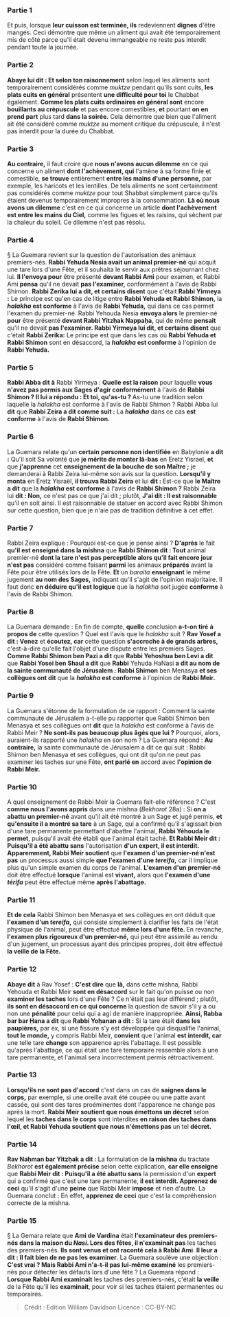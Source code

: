 
### Partie 1
Et puis, lorsque <b>leur cuisson est terminée, ils</b> redeviennent <b>dignes</b> d'être mangés. Ceci démontre que même un aliment qui avait été temporairement mis de côté parce qu'il était devenu immangeable ne reste pas interdit pendant toute la journée.

### Partie 2
<b>Abaye lui dit : Et selon ton raisonnement</b> selon lequel les aliments sont temporairement considérés comme <i>muktze</i> pendant qu'ils sont cuits, <b>les plats cuits en général</b> présentent <b>une difficulté pour toi</b> le Chabbat également. <b>Comme les plats cuits ordinaires en général sont</b> encore <b>bouillants au crépuscule</b> et pas encore comestibles, <b>et</b> pourtant <b>on en prend part</b> plus tard <b>dans la soirée.</b> Cela démontre que bien que l'aliment ait été considéré comme <i>muktze</i> au moment critique du crépuscule, il n'est pas interdit pour la durée du Chabbat.

### Partie 3
<b>Au contraire,</b> il faut croire que <b>nous n'avons aucun dilemme</b> en ce qui concerne un aliment <b>dont l'achèvement, qui</b> l'amène à sa forme finie et comestible, <b>se trouve</b> entièrement <b>entre les mains d'une personne,</b> par exemple, les haricots et les lentilles. De tels aliments ne sont certainement pas considérés comme <i>muktze</i> pour tout Shabbat simplement parce qu'ils étaient devenus temporairement impropres à la consommation. <b>Là où nous avons un dilemme</b> c'est en ce qui concerne un article <b>dont l'achèvement est entre les mains du Ciel,</b> comme les figues et les raisins, qui sèchent par la chaleur du soleil. Ce dilemme n'est pas résolu.

### Partie 4
§ La Guemara revient sur la question de l'autorisation des animaux premiers-nés. <b>Rabbi Yehuda Nesia avait un animal premier-né</b> qui acquit une tare lors d'une Fête, et il souhaita le servir aux prêtres séjournant chez lui. <b>Il l'envoya pour</b> être présenté <b>devant Rabbi Ami</b> pour examen, et Rabbi Ami <b>pensa</b> qu'il ne devait <b>pas l'examiner,</b> conformément à l'avis de Rabbi Shimon. <b>Rabbi Zerika lui a dit, et certains disent</b> que c'était <b>Rabbi Yirmeya :</b> Le principe est qu'en cas de litige entre <b>Rabbi Yehuda et Rabbi Shimon,</b> la <b><i>halakha</i> est conforme</b> à l'avis de <b>Rabbi Yehuda,</b> qui dans ce cas permet l'examen du premier-né. Rabbi Yehouda Nesia <b>envoya alors</b> le premier-né <b>pour</b> être présenté <b>devant Rabbi Yitzḥak Nappaḥa,</b> qui de même <b>pensait</b> qu'il ne devait <b>pas l'examiner. Rabbi Yirmeya lui dit, et certains disent</b> que c'était <b>Rabbi Zerika:</b> Le principe est que dans les cas où <b>Rabbi Yehuda et Rabbi Shimon</b> sont en désaccord, la <b><i>halakha</i> est conforme</b> à l'opinion de <b>Rabbi Yehuda.</b>

### Partie 5
<b>Rabbi Abba dit à</b> Rabbi Yirmeya : <b>Quelle est la raison</b> pour laquelle <b>vous n'avez pas permis aux Sages d'agir conformément</b> à l'avis de <b>Rabbi Shimon ? Il lui a répondu : Et toi, qu'as-tu ? </b> As-tu une tradition selon laquelle la <i>halakha</i> est conforme à l'avis de Rabbi Shimon ? Rabbi Abba lui <b>dit</b> que <b>Rabbi Zeira a dit comme suit :</b> La <b><i>halakha</i></b> dans ce cas <b>est conforme</b> à l'avis de <b>Rabbi Shimon.</b>

### Partie 6
La Guemara relate qu'un <b>certain</b> <b>personne non identifiée</b> en Babylonie <b>a dit :</b> Qu'il soit Sa volonté que <b>je mérite de monter là-bas</b> en Eretz Yisrael, <b>et</b> que <b>j'apprenne</b> cet <b>enseignement de la bouche de son Maître ;</b> je demanderai à Rabbi Zeira lui-même son avis sur la question. <b>Lorsqu'il y monta</b> en Eretz Yisraël, <b>il trouva Rabbi Zeira</b> et lui <b>dit : </b> Est-ce que <b>le Maître a dit</b> que la <b><i>halakha</i> est conforme</b> à l'avis de <b>Rabbi Shimon ?</b> Rabbi Zeira lui <b>dit : Non,</b> ce n'est pas ce que j'ai dit ; plutôt, <b>J'ai dit : Il est raisonnable</b> qu'il en soit ainsi. Il est raisonnable de statuer en accord avec Rabbi Shimon sur cette question, bien que je n'aie pas de tradition définitive à cet effet.

### Partie 7
Rabbi Zeira explique : Pourquoi est-ce que je pense ainsi ? <b>D'après</b> le fait <b>qu'il est enseigné dans la mishna</b> que <b>Rabbi Shimon dit : Tout</b> animal premier-né <b>dont la tare n'est pas perceptible alors qu'il fait encore jour n'est pas</b> considéré comme faisant <b>parmi</b> les animaux <b>préparés</b> avant la Fête pour être utilisés lors de la Fête. <b>Et</b> un <i>baraita</i> <b>enseignant</b> le même jugement <b>au nom des Sages,</b> indiquant qu'il s'agit de l'opinion majoritaire. Il faut donc <b>en déduire qu'il est logique</b> que la <i>halakha</i> soit jugée <b>conforme</b> à l'avis de Rabbi Shimon.

### Partie 8
La Guemara demande : En fin de compte, <b>quelle</b> conclusion <b>a-t-on tiré</b> <b>à propos de</b> cette question ? Quel est l'avis que le <i>halakha</i> suit ? <b>Rav Yosef a dit : Venez</b> et <b>écoutez, car</b> cette question <b>s'accroche à de grands arbres,</b> c'est-à-dire qu'elle fait l'objet d'une dispute entre les premiers Sages. <b>Comme Rabbi Shimon ben Pazi a dit</b> que <b>Rabbi Yehoshua ben Levi a dit</b> que <b>Rabbi Yosei ben Shaul a dit</b> que <b>Rabbi</b> Yehuda HaNasi <b>a dit au nom de la sainte communauté de Jérusalem : Rabbi Shimon</b> ben Menasya <b>et ses collègues ont dit</b> que la <b><i>halakha</i> est conforme</b> à l'opinion de <b>Rabbi Meir.</b>

### Partie 9
La Guemara s'étonne de la formulation de ce rapport : Comment la sainte communauté de Jérusalem a-t-elle pu rapporter que Rabbi Shimon ben Menasya et ses collègues ont <b>dit</b> que la <i>halakha</i> est conforme à l'avis de Rabbi Meir ? <b>Ne sont-ils pas beaucoup plus âgés que lui ?</b> Pourquoi, alors, auraient-ils rapporté une <i>halakha</i> en son nom ? La Guemara répond : <b>Au contraire,</b> la sainte communauté de Jérusalem a dit ce qui suit : Rabbi Shimon ben Menasya et ses collègues, qui ont dit qu'on ne peut pas examiner les taches sur une Fête, <b>ont parlé en</b> accord avec <b>l'opinion de Rabbi Meir.</b>

### Partie 10
A quel enseignement de Rabbi Meir la Guemara fait-elle référence ? C'est <b>comme nous l'avons appris</b> dans une mishna (<i>Bekhorot</i> 28a) : Si <b>on a abattu un premier-né</b> avant qu'il ait été montré à un Sage et jugé permis, <b>et qu'ensuite il a montré sa tare</b> à un Sage, qui a confirmé qu'il s'agissait bien d'une tare permanente permettant d'abattre l'animal, <b>Rabbi Yéhouda le permet</b>, puisqu'il avait été établi que l'animal était taché. <b>Et Rabbi Meir dit : Puisqu'il a été abattu sans</b> l'autorisation <b>d'un expert, il est interdit. Apparemment, Rabbi Meir soutient</b> que <b>l'examen d'un premier-né n'est pas</b> un processus aussi simple <b>que l'examen d'une <i>tereifa</i>,</b> car il implique plus qu'un simple examen du corps de l'animal. <b>L'examen d'un premier-né</b> doit être effectué <b>lorsque</b> l'animal est <b>vivant,</b> alors que <b>l'examen d'une <i>térifa</i></b> peut être effectué même <b>après l'abattage.</b>

### Partie 11
<b>Et de cela</b> Rabbi Shimon ben Menasya et ses collègues en ont déduit que <b>l'examen d'un <i>tereifa</i>,</b> qui consiste simplement à clarifier les faits de l'état physique de l'animal, peut être effectué <b>même lors d'une fête. </b> En revanche, <b>l'<b>examen</b> plus rigoureux d'un premier-né,</b> qui peut être assimilé au rendu d'un jugement, un processus ayant des principes propres, doit être effectué <b>la veille de la Fête.</b>

### Partie 12
<b>Abaye dit</b> à Rav Yosef : <b>C'est dire</b> que <b>là,</b> dans cette mishna, Rabbi Yehouda et Rabbi Meir <b>sont en désaccord</b> sur le fait qu'on puisse ou non <b>examiner les taches</b> lors d'une Fête ? Ce n'était pas leur différend ; plutôt, <b>ils sont en désaccord en ce qui concerne</b> la question de savoir s'il y a ou non une <b>pénalité</b> pour celui qui a agi de manière inappropriée. <b>Ainsi, Rabba bar bar Ḥana a dit</b> que <b>Rabbi Yoḥanan a dit :</b> Si la tare était <b>dans les paupières,</b> par ex, si une fissure s'y est développée qui disqualifie l'animal, <b>tout le monde,</b> y compris Rabbi Meir, <b>convient</b> que l'animal <b>est interdit, car</b> une telle tare <b>change</b> son apparence après l'abattage. Il est possible qu'après l'abattage, ce qui était une tare temporaire ressemble alors à une tare permanente, et l'animal sera incorrectement permis rétroactivement.

### Partie 13
<b>Lorsqu'ils ne sont pas d'accord</b> c'est dans un cas de <b>saignes dans le corps,</b> par exemple, si une oreille avait été coupée ou une patte avant cassée, qui sont des tares proéminentes dont l'apparence ne change pas après la mort. <b>Rabbi Meir soutient que nous émettons un décret</b> selon lequel les <b>taches dans le corps</b> sont interdites <b>en raison des taches dans l'œil, et Rabbi Yehuda soutient que nous n'émettons pas</b> un tel <b>décret.</b>

### Partie 14
<b>Rav Naḥman bar Yitzḥak a dit :</b> La formulation de <b>la mishna</b> du tractate <i>Bekhorot</i> <b>est également précise</b> selon cette explication, <b>car elle enseigne</b> que <b>Rabbi Meir dit : Puisqu'il a été abattu sans</b> la permission d'un <b>expert</b> qui a confirmé que c'est une tare permanente, <b>il est interdit. Apprenez de ceci</b> qu'il s'agit d'une <b>peine</b> que Rabbi Meir <b>impose</b> et rien d'autre. La Guemara conclut : En effet, <b>apprenez de ceci</b> que c'est la compréhension correcte de la mishna.

### Partie 15
§ La Gemara relate que <b>Ami de Vardina</b> était <b>l'examinateur des premiers-nés dans la maison du <i>Nasi</i>. Lors des fêtes, il n'examinait pas</b> les taches des premiers-nés. <b>Ils sont venus et ont raconté cela à Rabbi Ami</b>. <b>Il leur a dit : Il fait bien de ne pas les examiner</b>. La Guemara soulève une objection : <b>C'est vrai ? Mais Rabbi Ami n'a-t-il pas lui-même examiné</b> les premiers-nés pour détecter les défauts lors d'une fête ? La Guemara répond : <b>Lorsque Rabbi Ami examinait</b> les taches des premiers-nés, c'était <b>la veille</b> de la Fête qu'il les <b>examinait</b>, pour voir si les taches étaient permanentes ou temporaires.

>Crédit : Edition William Davidson
>Licence : CC-BY-NC